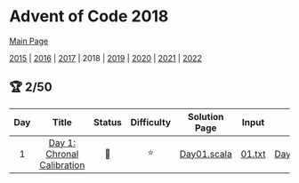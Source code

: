

# Advent of Code 2018

[Main Page](https://adventofcode.com/2018)

[2015](/src/main/scala/advent_of_scala/2015/README.md) | [2016](/src/main/scala/advent_of_scala/2016/README.md) | [2017](/src/main/scala/advent_of_scala/2017/README.md) | 2018 | [2019](/src/main/scala/advent_of_scala/2019/README.md) | [2020](/src/main/scala/advent_of_scala/2020/README.md) | [2021](/src/main/scala/advent_of_scala/2021/README.md) | [2022](/src/main/scala/advent_of_scala/2022/README.md)

## :trophy: 2/50


| Day | Title | Status | Difficulty | Solution Page | Input | Test Page | Answer | Tags | 
| :---: | :------: | :---: | :---: | :---: | :---: | :---: | :---: | :---: |
| 1 | [Day 1: Chronal Calibration](https://adventofcode.com/2018/day/1) | :1st_place_medal: | :star:  | [Day01.scala](/src/main/scala/advent_of_scala/2018/Day01.scala) | [01.txt](/src/main/resources/inputs/2018/01.txt) | [Day01Suite.scala](/src/test/scala/advent_of_scala/2018/Day01Suite.scala) | (590, 83_445) | linked-list |
